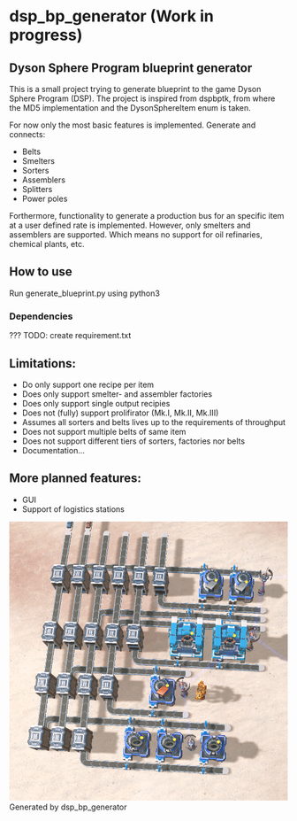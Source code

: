 # dsp_bp_generator (Work in progress)

## Dyson Sphere Program blueprint generator

This is a small project trying to generate blueprint to the game Dyson Sphere Program (DSP).
The project is inspired from dspbptk, from where the MD5 implementation and the DysonSphereItem enum is taken.

For now only the most basic features is implemented.
Generate and connects:
 - Belts
 - Smelters
 - Sorters
 - Assemblers
 - Splitters
 - Power poles

Forthermore, functionality to generate a production bus for an specific item at a user defined rate is implemented. However, only smelters and assemblers are supported. Which means no support for oil refinaries, chemical plants, etc.

## How to use

Run generate_blueprint.py using python3

### Dependencies
???
TODO: create requirement.txt

## Limitations:
 - Do only support one recipe per item
 - Does only support smelter- and assembler factories
 - Does only support single output recipies
 - Does not (fully) support prolifirator (Mk.I, Mk.II, Mk.III)
 - Assumes all sorters and belts lives up to the requirements of throughput
 - Does not support multiple belts of same item
 - Does not support different tiers of sorters, factories nor belts
 - Documentation...

## More planned features:
 - GUI
 - Support of logistics stations


![alt text](https://github.com/RasmusStagsted/dsp_bp_generator/blob/main/screenshot.png?raw=true)
Generated by dsp_bp_generator